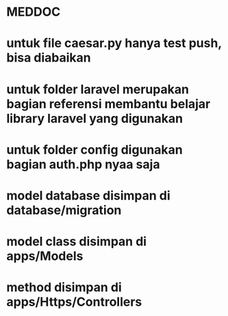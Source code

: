 # MEDDOC
# untuk file caesar.py hanya test push, bisa diabaikan
# untuk folder laravel merupakan bagian referensi membantu belajar  library laravel yang digunakan
# untuk folder config digunakan bagian auth.php nyaa saja

# model database disimpan di database/migration
# model class disimpan di apps/Models
# method disimpan di apps/Https/Controllers